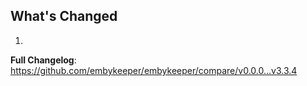 ## What's Changed

1.

**Full Changelog**: https://github.com/embykeeper/embykeeper/compare/v0.0.0...v3.3.4
